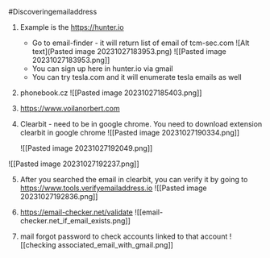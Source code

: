 
#Discoveringemailaddress

1. Example is the https://hunter.io
	- Go to email-finder - it will return list of email of tcm-sec.com
		![Alt text](Pasted image 20231027183953.png)
		![[Pasted image 20231027183953.png]]
	- You can sign up here in hunter.io via gmail
	- You can try tesla.com and it will enumerate tesla emails as well
2. phonebook.cz
		![[Pasted image 20231027185403.png]]

3. https://www.voilanorbert.com
4. Clearbit - need to be in google chrome. You need to download extension clearbit in google chrome
	![[Pasted image 20231027190334.png]]

	![[Pasted image 20231027192049.png]]

![[Pasted image 20231027192237.png]]

5. After you searched the email in clearbit, you can verify it by going to https://www.tools.verifyemailaddress.io
	![[Pasted image 20231027192836.png]]

6. https://email-checker.net/validate
![[email-checker.net_if_email_exists.png]]
7. mail forgot password to check accounts linked to that account
![[checking associated_email_with_gmail.png]]

